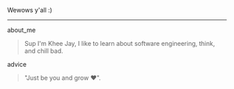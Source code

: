 Wewows y'all :)
***
about_me
>  Sup I'm Khee Jay, I like to learn about software engineering, think, and chill bad.

advice
> "Just be you and grow :heart:".
